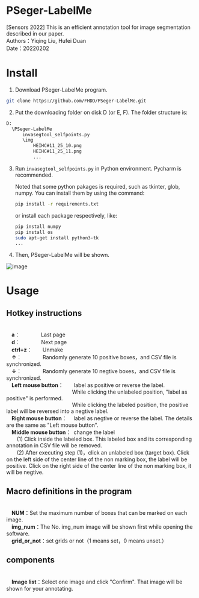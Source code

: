 # PSeger-LabelMe
[Sensors 2022] This is an efficient annotation tool for image segmentation described in our paper.
<br /> Authors：Yiqing Liu, Hufei Duan
<br /> Date：20220202


# Install
1. Download PSeger-LabelMe program.
```bash
git clone https://github.com/FHDD/PSeger-LabelMe.git
```

2. Put the downloading folder on disk D (or E, F). The folder structure is:
```bash
D:
  \PSeger-LabelMe
      invasegtool_selfpoints.py
      \img
          HEIHC#11_25_10.png
          HEIHC#11_25_11.png
          ...
```

3. Run ```invasegtool_selfpoints.py``` in Python environment. Pycharm is recommended.

   Noted that some python pakages is required, such as tkinter, glob, numpy. You can install them by using the command:
   ```bash
   pip install -r requirements.txt
   ```
   
   or install each package respectively, like:
   ```bash
   pip install numpy
   pip install os
   sudo apt-get install python3-tk
   ...
   ```
   
4. Then, PSeger-LabelMe will be shown.

![image](https://user-images.githubusercontent.com/39789261/182822284-ad0ef778-c6ff-4fec-a606-9e168f13229f.png)



# Usage
## Hotkey instructions
<br /> &emsp;**a**：&emsp;&emsp;&emsp;&emsp;Last page
<br /> &emsp;**d**：&emsp;&emsp;&emsp;&emsp;Next page
<br /> &emsp;**ctrl+z**：&emsp;&emsp;Unmake
<br /> &emsp;**↑**：&emsp;&emsp;&emsp;&emsp;Randomly generate 10 positive boxes，and CSV file is synchronized.
<br /> &emsp;**↓**：&emsp;&emsp;&emsp;&emsp;Randomly generate 10 negtive boxes，and CSV file is synchronized.
<br /> &emsp;**Left mouse button**：&emsp;&emsp;label as positive or reverse the label. <br /> &emsp;&emsp;&emsp;&emsp;&emsp;&emsp;&emsp;&emsp;&emsp;&emsp;&emsp;&emsp;&ensp;While clicking the unlabeled position, "label as positive" is performed. <br /> &emsp;&emsp;&emsp;&emsp;&emsp;&emsp;&emsp;&emsp;&emsp;&emsp;&emsp;&emsp;&ensp;While clicking the labeled position, the positive label will be reversed into a negtive label.
<br /> &emsp;**Right mouse button**：&emsp;&nbsp;label as negtive or reverse the label. The details are the same as "Left mouse button".
<br /> &emsp;**Middle mouse button**：&ensp;change the label
<br />          &emsp;&emsp;(1) Click inside the labeled box. This labeled box and its corresponding annotation in CSV file will be removed.
 <br />         &emsp;&emsp;(2) After executing step (1)，click an unlabeled box (target box). Click on the left side of the center line of the non marking box, the label will be positive. Click on the right side of the center line of the non marking box, it will be negtive.

## Macro definitions in the program
<br /> &emsp;**NUM**：Set the maximum number of boxes that can be marked on each image.
<br /> &emsp;**img_num**：The No. img_num image will be shown first while opening the software.
<br /> &emsp;**grid_or_not**：set grids or not（1 means set，0 means unset.）

## components
<br /> &emsp;**Image list**：Select one image and click "Confirm". That image will be shown for your annotating.

